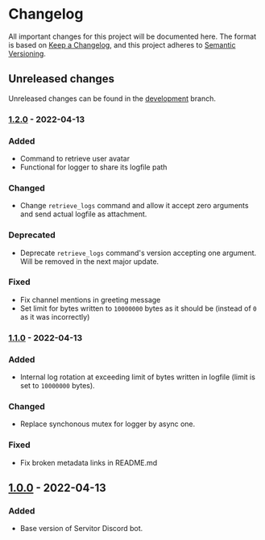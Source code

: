 # Changelog

All important changes for this project will be documented here.
The format is based on [Keep a Changelog](https://keepachangelog.com/en/1.0.0/),
and this project adheres to [Semantic Versioning](https://semver.org/spec/v2.0.0.html).

## Unreleased changes

Unreleased changes can be found in the [development](https://github.com/sea-auca/servitor/tree/dev) branch.

### [1.2.0] - 2022-04-13

### Added

- Command to retrieve user avatar
- Functional for logger to share its logfile path

### Changed

- Change `retrieve_logs` command and allow it accept zero arguments and send actual logfile as attachment.

### Deprecated

- Deprecate `retrieve_logs` command's version accepting one argument. Will be removed in the next major update.

### Fixed

- Fix channel mentions in greeting message
- Set limit for bytes written to `10000000` bytes as it should be (instead of `0` as it was incorrectly)

### [1.1.0] - 2022-04-13

### Added

- Internal log rotation at exceeding limit of bytes written in logfile (limit is set to `10000000` bytes).

### Changed

- Replace synchonous mutex for logger by async one.

### Fixed

- Fix broken metadata links in README.md
  
## [1.0.0] - 2022-04-13

### Added

- Base version of Servitor Discord bot.

[1.2.0]: https://github.com/sea-auca/servitor/compare/1.1.0..1.2.0
[1.1.0]: https://github.com/sea-auca/servitor/compare/1.0.0..1.1.0
[1.0.0]: https://github.com/sea-auca/servitor/releases/tag/1.0.0
